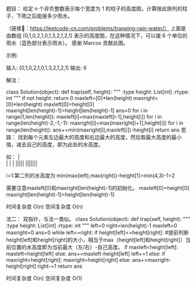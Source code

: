 题目：
给定 n 个非负整数表示每个宽度为 1 的柱子的高度图，计算按此排列的柱子，下雨之后能接多少雨水。

（链接🔗：https://leetcode-cn.com/problems/trapping-rain-water/）
上面是由数组 [0,1,0,2,1,0,1,3,2,1,2,1] 表示的高度图，在这种情况下，可以接 6 个单位的雨水（蓝色部分表示雨水）。 感谢 Marcos 贡献此图。

示例:

输入: [0,1,0,2,1,0,1,3,2,1,2,1]
输出: 6

解法：

class Solution(object):
    def trap(self, height):
        """
        :type height: List[int]
        :rtype: int
        """
        if not height:
            return 0
        maxleft=[0]*len(height)
        maxright=[0]*len(height)
        maxleft[0]=height[0]
        maxright[len(height)-1]=height[len(height)-1]
        ans=0
        for i in range(1,len(height)):
            maxleft[i]=max(maxleft[i-1],height[i])
        for i in range(len(height)-2,-1,-1):
            maxright[i]=max(maxright[i+1],height[i])
        for i in range(len(height)):
            ans+=min(maxright[i],maxleft[i])-height[i]
        return ans
思路：
找到每个元素左边最大的高度和右边最大的高度，然后取最大高度的最小值，减去自己的高度，即为此处的水高度。

如：
|	   
|   |
| |||||
|||||||

i=1:第二列的水高度为 min(max(left),max(right))-height[1]=min(4,3)-1=2

需要注意maxleft[0]和maxright[len(height)-1]的初始化。
maxleft[0]=height[0]
maxright[len(height)-1]=height[len(height)-1]

时间复杂度 O(n)
空间复杂度 O(n)

法二：
双指针，与法一类似。
class Solution(object):
    def trap(self, height):
        """
        :type height: List[int]
        :rtype: int
        """
        left=0
        right=len(height)-1
        maxleft=0
        maxright=0
        ans=0
        while left<=right: 
            if height[left]<=height[right]:
                #提前判断height[left]和height[right]的大小，相当于max（height[left]和height[right]）当前位置的水高度即为当前最大（左/右）-自己高度。
                if maxleft<height[left]:
                    maxleft=height[left]
                else:
                    ans+=maxleft-height[left]
                left+=1
            else:
                if maxright<height[right]:
                    maxright=height[right]
                else:
                    ans+=maxright-height[right]
                right-=1
        return ans

时间复杂度 O(n)
空间复杂度 O(1)